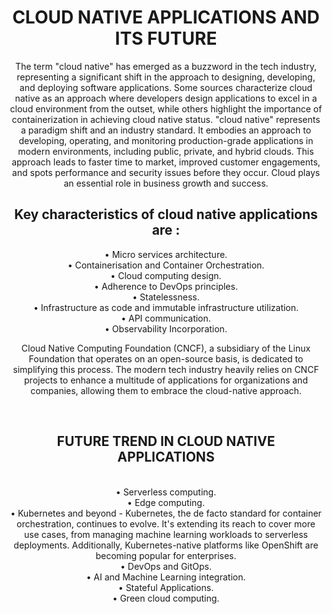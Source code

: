 <header>

<!--
  <<< Author notes: Course header >>>
  Include a 1280×640 image, course title in sentence case, and a concise description in emphasis.
  In your repository settings: enable template repository, add your 1280×640 social image, auto delete head branches.
  Add your open sour
</header>

<!--
  <<< Author notes: Course start >>>
  Include start button, a note about Actions minutes,
  and tell the learner why they should take the course.
-->
<h1>CLOUD NATIVE APPLICATIONS AND ITS FUTURE </h1>
The term "cloud native" has emerged as a buzzword in the tech industry, representing a significant shift in the approach to designing, developing, and deploying software applications. Some sources characterize cloud native as an approach where developers design applications to excel in a cloud environment from the outset, while others highlight the importance of containerization in achieving cloud native status. "cloud native" represents a paradigm shift and an industry standard. It embodies an approach to developing, operating, and monitoring production-grade applications in modern environments, including public, private, and hybrid clouds. This approach leads to faster time to market, improved customer engagements, and spots performance and security issues before they occur. Cloud plays an essential role in business growth and success. <br>
<h2>Key characteristics of cloud native applications are :</h2>
•	Micro services architecture.<br>
•	Containerisation and Container Orchestration.<br>
•	Cloud computing design. <br>
•	Adherence to DevOps principles. <br>
•	Statelessness.  <br>
•	Infrastructure as code and immutable infrastructure utilization.  <br>
•	API communication.  <br>
•	Observability Incorporation.  <br>

<p>Cloud Native Computing Foundation (CNCF), a subsidiary of the Linux Foundation that operates on an open-source basis, is dedicated to simplifying this process. The modern tech industry heavily relies on CNCF projects to enhance a multitude of applications for organizations and companies, allowing them to embrace the cloud-native approach.</p> <br> 
<h2>FUTURE TREND IN CLOUD NATIVE APPLICATIONS</h2> <br>
•	Serverless computing. <br>
•	Edge computing.  <br>
•	Kubernetes and beyond - Kubernetes, the de facto standard for container orchestration, continues to evolve. It's extending its reach to cover more use cases, from managing machine learning workloads to serverless deployments. Additionally, Kubernetes-native platforms like OpenShift are becoming popular for enterprises. <br>
•	DevOps and GitOps.  <br>
•	AI and Machine Learning integration.  <br>
•	Stateful Applications. <br> 
•	Green cloud computing.  <br>



  

